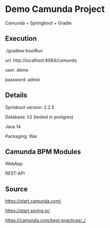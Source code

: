 # Demo Camunda Project
Camunda + Springboot + Gradle

## Execution
./gradlew bootRun

url: http://localhost:8084/camunda

user: demo

password: admin

## Details
Sprinboot version: 2.2.5

Database: h2 (tested in postgres)

Java 14

Packaging: War

## Camunda BPM Modules
WebApp

REST-API


## Source
https://start.camunda.com/

https://start.spring.io/

https://camunda.com/best-practices/_/


